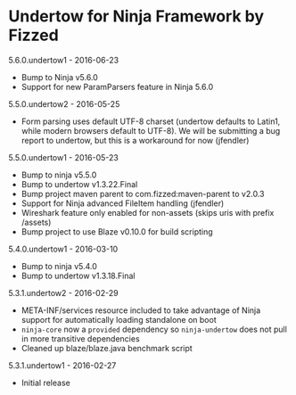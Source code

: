 Undertow for Ninja Framework by Fizzed
======================================

5.6.0.undertow1 - 2016-06-23

 - Bump to Ninja v5.6.0
 - Support for new ParamParsers feature in Ninja 5.6.0

5.5.0.undertow2 - 2016-05-25

 - Form parsing uses default UTF-8 charset (undertow defaults to Latin1, while
   modern browsers default to UTF-8).  We will be submitting a bug report to
   undertow, but this is a workaround for now (jfendler)

5.5.0.undertow1 - 2016-05-23

 - Bump to ninja v5.5.0
 - Bump to undertow v1.3.22.Final
 - Bump project maven parent to com.fizzed:maven-parent to v2.0.3
 - Support for Ninja advanced FileItem handling (jfendler)
 - Wireshark feature only enabled for non-assets (skips uris with prefix /assets)
 - Bump project to use Blaze v0.10.0 for build scripting

5.4.0.undertow1 - 2016-03-10
 
 - Bump to ninja v5.4.0
 - Bump to undertow v1.3.18.Final

5.3.1.undertow2 - 2016-02-29

 - META-INF/services resource included to take advantage of Ninja
   support for automatically loading standalone on boot
 - `ninja-core` now a `provided` dependency so `ninja-undertow` does
   not pull in more transitive dependencies
 - Cleaned up blaze/blaze.java benchmark script

5.3.1.undertow1 - 2016-02-27

 - Initial release
